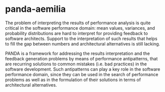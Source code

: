 # panda-aemilia

The problem of interpreting the results of performance analysis is quite critical in the software performance domain: mean values, variances, and probability distributions are hard to interpret for providing feedback to software architects. Support to the interpretation of such results that helps to fill the gap between numbers and architectural alternatives is still lacking.

PANDA is a framework for addressing the results interpretation and the feedback generation problems by means of performance antipatterns, that are recurring solutions to common mistakes (i.e. bad practices) in the software development. Such antipatterns can play a key role in the software performance domain, since they can be used in the search of performance problems as well as in the formulation of their solutions in terms of architectural alternatives.
